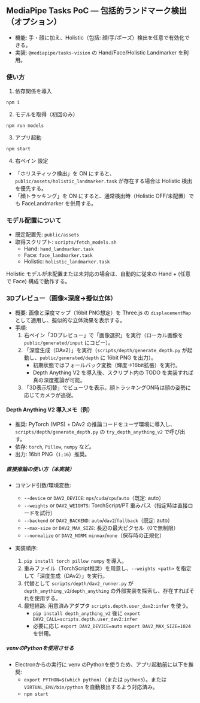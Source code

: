 ## MediaPipe Tasks PoC — 包括的ランドマーク検出（オプション）

- 機能: 手・顔に加え、Holistic（包括: 顔/手/ポーズ）検出を任意で有効化できる。
- 実装: `@mediapipe/tasks-vision` の Hand/Face/Holistic Landmarker を利用。

### 使い方

1) 依存関係を導入

```
npm i
```

2) モデルを取得（初回のみ）

```
npm run models
```

3) アプリ起動

```
npm start
```

4) 右ペイン 設定

- 「ホリスティック検出」を ON にすると、`public/assets/holistic_landmarker.task` が存在する場合は Holistic 検出を優先する。
- 「顔トラッキング」を ON にすると、通常検出時（Holistic OFF/未配置）でも FaceLandmarker を併用する。

### モデル配置について

- 既定配置先: `public/assets`
- 取得スクリプト: `scripts/fetch_models.sh`
  - Hand: `hand_landmarker.task`
  - Face: `face_landmarker.task`
  - Holistic: `holistic_landmarker.task`

Holistic モデルが未配置または未対応の場合は、自動的に従来の Hand + (任意で Face) 構成で動作する。

### 3Dプレビュー（画像×深度→擬似立体）

- 概要: 画像と深度マップ（16bit PNG想定）を Three.js の `displacementMap` として適用し、擬似的な立体効果を表示する。
- 手順:
  1) 右ペイン「3Dプレビュー」で「画像選択」を実行（ローカル画像を `public/generated/input` にコピー）。
  2) 「深度生成（DAv2）」を実行（`scripts/depth/generate_depth.py` が起動し、`public/generated/depth` に 16bit PNG を出力）。
     - 初期状態ではフォールバック変換（輝度→16bit拡張）を実行。
     - Depth Anything V2 を導入後、スクリプト内の TODO を実装すれば真の深度推論が可能。
  3) 「3D表示切替」でビューワを表示。顔トラッキングON時は顔の姿勢に応じてカメラが追従。

#### Depth Anything V2 導入メモ（例）

- 推奨: PyTorch (MPS) + DAv2 の推論コードをユーザ環境に導入し、`scripts/depth/generate_depth.py` の `try_depth_anything_v2` で呼び出す。
- 依存: `torch`, `Pillow`, `numpy` など。
- 出力: 16bit PNG（`I;16`）推奨。

##### 直接推論の使い方（本実装）

- コマンド引数/環境変数:
  - `--device` or `DAV2_DEVICE`: `mps`/`cuda`/`cpu`/`auto`（既定: auto）
  - `--weights` or `DAV2_WEIGHTS`: TorchScript/PT 重みパス（指定時は直接ロードを試行）
  - `--backend` or `DAV2_BACKEND`: `auto`/`dav2`/`fallback`（既定: auto）
  - `--max-size` or `DAV2_MAX_SIZE`: 長辺の最大ピクセル（0で無制限）
  - `--normalize` or `DAV2_NORM`: `minmax`/`none`（保存時の正規化）

- 実装順序:
  1) `pip install torch pillow numpy` を導入。
  2) 重みファイル（TorchScript推奨）を用意し、`--weights <path>` を指定して「深度生成（DAv2）」を実行。
  3) 代替として `scripts/depth/dav2_runner.py` が `depth_anything_v2`/`depth_anything` の外部実装を探索し、存在すればそれを使用する。
  4) 最短経路: 用意済みアダプタ `scripts.depth.user_dav2:infer` を使う。
     - `pip install depth_anything_v2` 後に `export DAV2_CALL=scripts.depth.user_dav2:infer`
     - 必要に応じ `export DAV2_DEVICE=auto` `export DAV2_MAX_SIZE=1024` を併用。

##### venvのPythonを使用させる

- Electronからの実行に venv のPythonを使うため、アプリ起動前に以下を推奨:
  - `export PYTHON=$(which python)`（または `python3`）。または `VIRTUAL_ENV/bin/python` を自動検出するよう対応済み。
  - `npm start`
